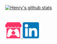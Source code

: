 <!--### 👋 Howdy I'm Henry and I make games, -->

[![Henry's github stats](https://github-readme-stats.vercel.app/api?username=henry9836&theme=github_dark&show_icons=true&custom_title=░▒▓%20Howdy%20I'm%20Henry%20and%20I%20make%20games%20▓▒░)](https://github.com/anuraghazra/github-readme-stats)

#
<a href="https://sleep-deficiency-studio.itch.io/" target="_blank"><img src="https://raw.githubusercontent.com/henry9836/henry9836/main/docs/itch-io.png" width="52vh" height="52vh"> </a>
<a href="https://www.linkedin.com/in/henry-oli/" target="_blank"><img src="https://raw.githubusercontent.com/henry9836/henry9836/main/docs/linkedin.png" width="52vh" height="52vh"></a>

